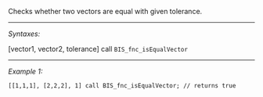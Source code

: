 Checks whether two vectors are equal with given tolerance.


---
*Syntaxes:*

[vector1, vector2, tolerance] call `BIS_fnc_isEqualVector`

---
*Example 1:*

```sqf
[[1,1,1], [2,2,2], 1] call BIS_fnc_isEqualVector; // returns true
```